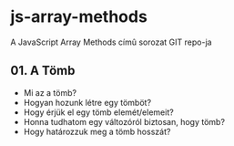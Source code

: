 # js-array-methods

A JavaScript Array Methods címû sorozat GIT repo-ja

## 01. A Tömb

- Mi az a tömb?
- Hogyan hozunk létre egy tömböt?
- Hogy érjük el egy tömb elemét/elemeit?
- Honna tudhatom egy változóról biztosan, hogy tömb?
- Hogy határozzuk meg a tömb hosszát?
